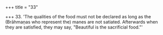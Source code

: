 +++
title = "33"

+++
33. 'The qualities of the food must not be declared as long as the (Brāhmaṇas who represent the) manes are not satiated. Afterwards when they are satisfied, they may say, "Beautiful is the sacrificial food."'
